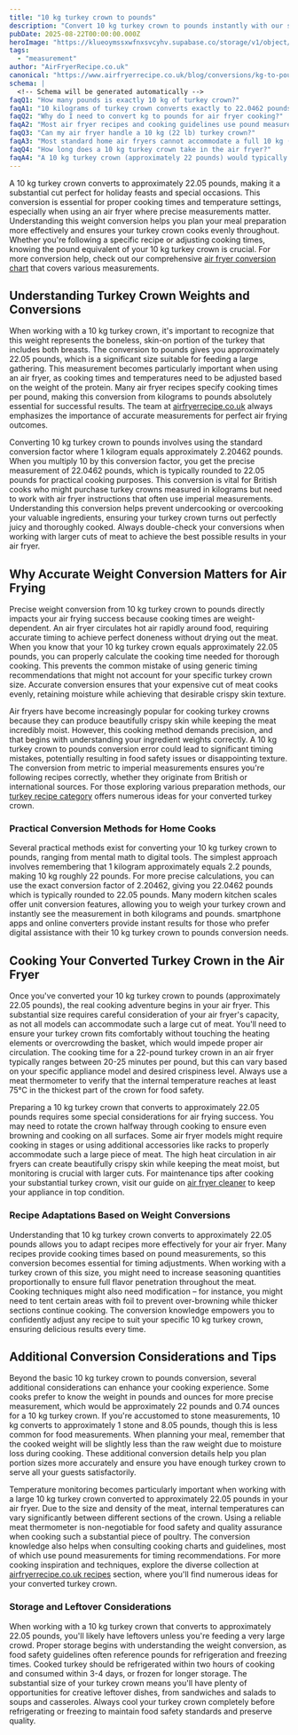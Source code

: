 ```yaml
---
title: "10 kg turkey crown to pounds"
description: "Convert 10 kg turkey crown to pounds instantly with our simple guide. Perfect for air fryer cooking and holiday meal planning. Get accurate measurements now!"
pubDate: 2025-08-22T00:00:00.000Z
heroImage: "https://klueoymssxwfnxsvcyhv.supabase.co/storage/v1/object/public/Shmucket/10-kg-turkey-crown-to-pounds.webp"
tags:
  - "measurement"
author: "AirFryerRecipe.co.uk"
canonical: "https://www.airfryerrecipe.co.uk/blog/conversions/kg-to-pounds/10-kg-turkey-crown-to-pounds"
schema: |
  <!-- Schema will be generated automatically -->
faqQ1: "How many pounds is exactly 10 kg of turkey crown?"
faqA1: "10 kilograms of turkey crown converts exactly to 22.0462 pounds, though for practical cooking purposes, most people round this to 22.05 pounds. This precise conversion uses the standard factor where 1 kilogram equals 2.20462 pounds, and when multiplied by 10, gives you the accurate pound measurement. For air frying, this level of precision helps ensure proper cooking times and temperature settings for your turkey crown."
faqQ2: "Why do I need to convert kg to pounds for air fryer cooking?"
faqA2: "Most air fryer recipes and cooking guidelines use pound measurements for specifying cooking times and temperatures. Converting your 10 kg turkey crown to pounds (approximately 22.05 pounds) ensures you follow these instructions accurately, preventing undercooking or overcooking. Since air fryers cook food rapidly with circulating hot air, precise timing based on weight is crucial for perfect results and food safety."
faqQ3: "Can my air fryer handle a 10 kg (22 lb) turkey crown?"
faqA3: "Most standard home air fryers cannot accommodate a full 10 kg (22 lb) turkey crown due to size limitations. You'll need to check your specific air fryer's capacity specifications before attempting to cook such a large cut. Some larger capacity or commercial-style air fryers might handle it, but you may need to cook in sections or use additional accessories like roasting racks for proper air circulation around the turkey crown."
faqQ4: "How long does a 10 kg turkey crown take in the air fryer?"
faqA4: "A 10 kg turkey crown (approximately 22 pounds) would typically require about 20-25 minutes per pound in an air fryer, totaling roughly 7-9 hours of cooking time. However, most home air fryers cannot accommodate such a large cut, and this extended cooking time isn't practical for air fryer use. For larger turkey crowns, traditional oven roasting is usually more appropriate, while air fryers work better with smaller cuts or turkey crown portions."
---
```

<p>A 10 kg turkey crown converts to approximately 22.05 pounds, making it a substantial cut perfect for holiday feasts and special occasions. This conversion is essential for proper cooking times and temperature settings, especially when using an air fryer where precise measurements matter. Understanding this weight conversion helps you plan your meal preparation more effectively and ensures your turkey crown cooks evenly throughout. Whether you're following a specific recipe or adjusting cooking times, knowing the pound equivalent of your 10 kg turkey crown is crucial. For more conversion help, check out our comprehensive <a href="https://www.airfryerrecipe.co.uk/air-fryer-conversion-chart">air fryer conversion chart</a> that covers various measurements.</p>

<h2>Understanding Turkey Crown Weights and Conversions</h2>
<p>When working with a 10 kg turkey crown, it's important to recognize that this weight represents the boneless, skin-on portion of the turkey that includes both breasts. The conversion to pounds gives you approximately 22.05 pounds, which is a significant size suitable for feeding a large gathering. This measurement becomes particularly important when using an air fryer, as cooking times and temperatures need to be adjusted based on the weight of the protein. Many air fryer recipes specify cooking times per pound, making this conversion from kilograms to pounds absolutely essential for successful results. The team at <a href="https://www.airfryerrecipe.co.uk/">airfryerrecipe.co.uk</a> always emphasizes the importance of accurate measurements for perfect air frying outcomes.</p>

<p>Converting 10 kg turkey crown to pounds involves using the standard conversion factor where 1 kilogram equals approximately 2.20462 pounds. When you multiply 10 by this conversion factor, you get the precise measurement of 22.0462 pounds, which is typically rounded to 22.05 pounds for practical cooking purposes. This conversion is vital for British cooks who might purchase turkey crowns measured in kilograms but need to work with air fryer instructions that often use imperial measurements. Understanding this conversion helps prevent undercooking or overcooking your valuable ingredients, ensuring your turkey crown turns out perfectly juicy and thoroughly cooked. Always double-check your conversions when working with larger cuts of meat to achieve the best possible results in your air fryer.</p>

<h2>Why Accurate Weight Conversion Matters for Air Frying</h2>
<p>Precise weight conversion from 10 kg turkey crown to pounds directly impacts your air frying success because cooking times are weight-dependent. An air fryer circulates hot air rapidly around food, requiring accurate timing to achieve perfect doneness without drying out the meat. When you know that your 10 kg turkey crown equals approximately 22.05 pounds, you can properly calculate the cooking time needed for thorough cooking. This prevents the common mistake of using generic timing recommendations that might not account for your specific turkey crown size. Accurate conversion ensures that your expensive cut of meat cooks evenly, retaining moisture while achieving that desirable crispy skin texture.</p>

<p>Air fryers have become increasingly popular for cooking turkey crowns because they can produce beautifully crispy skin while keeping the meat incredibly moist. However, this cooking method demands precision, and that begins with understanding your ingredient weights correctly. A 10 kg turkey crown to pounds conversion error could lead to significant timing mistakes, potentially resulting in food safety issues or disappointing texture. The conversion from metric to imperial measurements ensures you're following recipes correctly, whether they originate from British or international sources. For those exploring various preparation methods, our <a href="https://www.airfryerrecipe.co.uk/recipe-category/Turkey">turkey recipe category</a> offers numerous ideas for your converted turkey crown.</p>

<h3>Practical Conversion Methods for Home Cooks</h3>
<p>Several practical methods exist for converting your 10 kg turkey crown to pounds, ranging from mental math to digital tools. The simplest approach involves remembering that 1 kilogram approximately equals 2.2 pounds, making 10 kg roughly 22 pounds. For more precise calculations, you can use the exact conversion factor of 2.20462, giving you 22.0462 pounds which is typically rounded to 22.05 pounds. Many modern kitchen scales offer unit conversion features, allowing you to weigh your turkey crown and instantly see the measurement in both kilograms and pounds. smartphone apps and online converters provide instant results for those who prefer digital assistance with their 10 kg turkey crown to pounds conversion needs.</p>

<h2>Cooking Your Converted Turkey Crown in the Air Fryer</h2>
<p>Once you've converted your 10 kg turkey crown to pounds (approximately 22.05 pounds), the real cooking adventure begins in your air fryer. This substantial size requires careful consideration of your air fryer's capacity, as not all models can accommodate such a large cut of meat. You'll need to ensure your turkey crown fits comfortably without touching the heating elements or overcrowding the basket, which would impede proper air circulation. The cooking time for a 22-pound turkey crown in an air fryer typically ranges between 20-25 minutes per pound, but this can vary based on your specific appliance model and desired crispiness level. Always use a meat thermometer to verify that the internal temperature reaches at least 75°C in the thickest part of the crown for food safety.</p>

<p>Preparing a 10 kg turkey crown that converts to approximately 22.05 pounds requires some special considerations for air frying success. You may need to rotate the crown halfway through cooking to ensure even browning and cooking on all surfaces. Some air fryer models might require cooking in stages or using additional accessories like racks to properly accommodate such a large piece of meat. The high heat circulation in air fryers can create beautifully crispy skin while keeping the meat moist, but monitoring is crucial with larger cuts. For maintenance tips after cooking your substantial turkey crown, visit our guide on <a href="https://www.airfryerrecipe.co.uk/air-fryer-cleaner">air fryer cleaner</a> to keep your appliance in top condition.</p>

<h3>Recipe Adaptations Based on Weight Conversions</h3>
<p>Understanding that 10 kg turkey crown converts to approximately 22.05 pounds allows you to adapt recipes more effectively for your air fryer. Many recipes provide cooking times based on pound measurements, so this conversion becomes essential for timing adjustments. When working with a turkey crown of this size, you might need to increase seasoning quantities proportionally to ensure full flavor penetration throughout the meat. Cooking techniques might also need modification – for instance, you might need to tent certain areas with foil to prevent over-browning while thicker sections continue cooking. The conversion knowledge empowers you to confidently adjust any recipe to suit your specific 10 kg turkey crown, ensuring delicious results every time.</p>

<h2>Additional Conversion Considerations and Tips</h2>
<p>Beyond the basic 10 kg turkey crown to pounds conversion, several additional considerations can enhance your cooking experience. Some cooks prefer to know the weight in pounds and ounces for more precise measurement, which would be approximately 22 pounds and 0.74 ounces for a 10 kg turkey crown. If you're accustomed to stone measurements, 10 kg converts to approximately 1 stone and 8.05 pounds, though this is less common for food measurements. When planning your meal, remember that the cooked weight will be slightly less than the raw weight due to moisture loss during cooking. These additional conversion details help you plan portion sizes more accurately and ensure you have enough turkey crown to serve all your guests satisfactorily.</p>

<p>Temperature monitoring becomes particularly important when working with a large 10 kg turkey crown converted to approximately 22.05 pounds in your air fryer. Due to the size and density of the meat, internal temperatures can vary significantly between different sections of the crown. Using a reliable meat thermometer is non-negotiable for food safety and quality assurance when cooking such a substantial piece of poultry. The conversion knowledge also helps when consulting cooking charts and guidelines, most of which use pound measurements for timing recommendations. For more cooking inspiration and techniques, explore the diverse collection at <a href="https://www.airfryerrecipe.co.uk/recipes">airfryerrecipe.co.uk recipes</a> section, where you'll find numerous ideas for your converted turkey crown.</p>

<h3>Storage and Leftover Considerations</h3>
<p>When working with a 10 kg turkey crown that converts to approximately 22.05 pounds, you'll likely have leftovers unless you're feeding a very large crowd. Proper storage begins with understanding the weight conversion, as food safety guidelines often reference pounds for refrigeration and freezing times. Cooked turkey should be refrigerated within two hours of cooking and consumed within 3-4 days, or frozen for longer storage. The substantial size of your turkey crown means you'll have plenty of opportunities for creative leftover dishes, from sandwiches and salads to soups and casseroles. Always cool your turkey crown completely before refrigerating or freezing to maintain food safety standards and preserve quality.</p>
